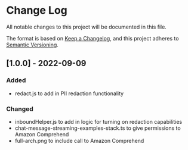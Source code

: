 # Change Log
All notable changes to this project will be documented in this file.

The format is based on [Keep a Changelog](https://keepachangelog.com/en/1.0.0/),
and this project adheres to [Semantic Versioning](https://semver.org/spec/v2.0.0.html).

## [1.0.0] - 2022-09-09
### Added
-  redact.js to add in PII redaction functionality

### Changed
- inboundHelper.js to add in logic for turning on redaction capabilities
- chat-message-streaming-examples-stack.ts to give permissions to Amazon Comprehend
- full-arch.png to include call to Amazon Comprehend



